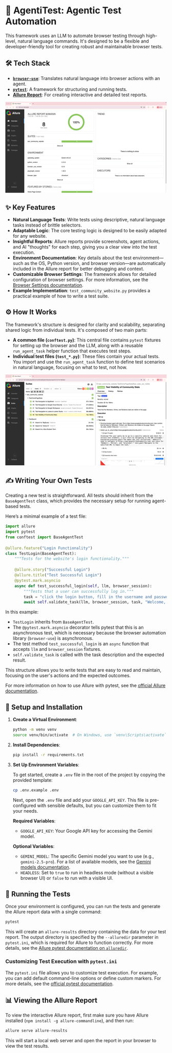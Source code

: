 # 🤖 AgentiTest: Agentic Test Automation

This framework uses an LLM to automate browser testing through high-level, natural language commands. It's designed to be a flexible and developer-friendly tool for creating robust and maintainable browser tests.

## 🛠️ Tech Stack

* **[`browser-use`](https://github.com/browser-use/browser-use)**: Translates natural language into browser actions with an agent.
* **[`pytest`](https://github.com/pytest-dev/pytest)**: A framework for structuring and running tests.
* **[Allure Report](https://github.com/allure-framework/allure2)**: For creating interactive and detailed test reports.

![Allure Report Overview](media/allure-report-overview.png)

## ✨ Key Features

* **Natural Language Tests**: Write tests using descriptive, natural language tasks instead of brittle selectors.
* **Adaptable Logic**: The core testing logic is designed to be easily adapted for any website.
* **Insightful Reports**: Allure reports provide screenshots, agent actions, and AI "thoughts" for each step, giving you a clear view into the test execution.
* **Environment Documentation**: Key details about the test environment—such as the OS, Python version, and browser version—are automatically included in the Allure report for better debugging and context.
* **Customizable Browser Settings**: The framework allows for detailed configuration of browser settings. For more information, see the [Browser Settings documentation](https://docs.browser-use.com/customize/browser-settings).
* **Example Implementation**: `test_community_website.py` provides a practical example of how to write a test suite.

## ⚙️ How It Works

The framework's structure is designed for clarity and scalability, separating shared logic from individual tests. It's composed of two main parts:

* **A common file (`conftest.py`)**: This central file contains `pytest` fixtures for setting up the browser and the LLM, along with a reusable `run_agent_task` helper function that executes test steps.
* **Individual test files (`test_*.py`)**: These files contain your actual tests. You import and use the `run_agent_task` function to define test scenarios in natural language, focusing on what to test, not how.

![Detailed Test Execution](media/allure-report-details.png)

## ✍️ Writing Your Own Tests

Creating a new test is straightforward. All tests should inherit from the `BaseAgentTest` class, which provides the necessary setup for running agent-based tests.

Here’s a minimal example of a test file:

```python
import allure
import pytest
from conftest import BaseAgentTest

@allure.feature("Login Functionality")
class TestLogin(BaseAgentTest):
    """Tests for the website's login functionality."""

    @allure.story("Successful Login")
    @allure.title("Test Successful Login")
    @pytest.mark.asyncio
    async def test_successful_login(self, llm, browser_session):
        """Tests that a user can successfully log in."""
        task = "click the login button, fill in the username and password, and confirm that the user is logged in."
        await self.validate_task(llm, browser_session, task, "Welcome, user!")
```

In this example:

* `TestLogin` inherits from `BaseAgentTest`.
* The `@pytest.mark.asyncio` decorator tells pytest that this is an asynchronous test, which is necessary because the browser automation library (`browser-use`) is asynchronous.
* The test method `test_successful_login` is an `async` function that accepts `llm` and `browser_session` fixtures.
* `self.validate_task` is called with the task description and the expected result.

This structure allows you to write tests that are easy to read and maintain, focusing on the user's actions and the expected outcomes.

For more information on how to use Allure with pytest, see the [official Allure documentation](https://allurereport.org/docs/pytest).

## 🚀 Setup and Installation

1. **Create a Virtual Environment**:

    ```bash
    python -m venv venv
    source venv/bin/activate  # On Windows, use `venv\Scripts\activate`
    ```

2. **Install Dependencies**:

    ```bash
    pip install -r requirements.txt
    ```

3. **Set Up Environment Variables**:

    To get started, create a `.env` file in the root of the project by copying the provided template:

    ```bash
    cp .env.example .env
    ```

    Next, open the `.env` file and add your `GOOGLE_API_KEY`. This file is pre-configured with sensible defaults, but you can customize them to fit your needs.

    **Required Variables**:
    * `GOOGLE_API_KEY`: Your Google API key for accessing the Gemini model.

    **Optional Variables**:
    * `GEMINI_MODEL`: The specific Gemini model you want to use (e.g., `gemini-2.5-pro`). For a list of available models, see the [Gemini models documentation](https://ai.google.dev/gemini-api/docs/models).
    * `HEADLESS`: Set to `true` to run in headless mode (without a visible browser UI) or `false` to run with a visible UI.

## 🧪 Running the Tests

Once your environment is configured, you can run the tests and generate the Allure report data with a single command:

```bash
pytest
```

This will create an `allure-results` directory containing the data for your test report. The output directory is specified by the `--alluredir` parameter in `pytest.ini`, which is required for Allure to function correctly. For more details, see the [Allure pytest documentation on `alluredir`](https://allurereport.org/docs/pytest-configuration/#alluredir-%E2%9F%A8directory%E2%9F%A9).

### Customizing Test Execution with `pytest.ini`

The `pytest.ini` file allows you to customize test execution. For example, you can add default command-line options or define custom markers. For more details, see the [official pytest documentation](https://docs.pytest.org/en/stable/reference/customize.html).

## 📊 Viewing the Allure Report

To view the interactive Allure report, first make sure you have Allure installed (`npm install -g allure-commandline`), and then run:

```bash
allure serve allure-results
```

This will start a local web server and open the report in your browser to view the test results.
